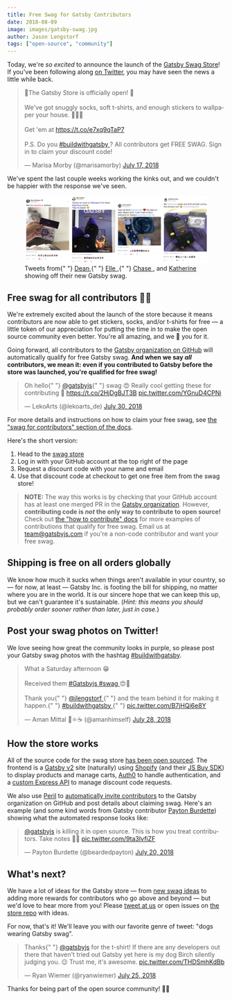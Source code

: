 ```yaml
---
title: Free Swag for Gatsby Contributors
date: 2018-08-09
image: images/gatsby-swag.jpg
author: Jason Lengstorf
tags: ["open-source", "community"]
---
```


Today, we're _so excited_ to announce the launch of the [Gatsby Swag Store][store]! If you've been following along [on Twitter][twitter], you may have seen the news a little while back.

<blockquote class="twitter-tweet" data-lang="en">
  <p lang="en" dir="ltr">
    🎉The Gatsby Store is officially open! 🎉
    <br />
    <br />
    We've got snuggly socks, soft t-shirts, and enough stickers to wallpaper your
    house. 🧦👕🏡
    <br />
    <br />
    Get 'em at <a href="https://t.co/e7xq9qTaP7">https://t.co/e7xq9qTaP7</a>
    <br />
    <br />
    P.S. Do you <a href="https://twitter.com/hashtag/buildwithgatsby?src=hash&amp;ref_src=twsrc%5Etfw">
      #buildwithgatsby
    </a>? All contributors get FREE SWAG. Sign in to claim your discount code!
  </p>
  &mdash; Marisa Morby (@marisamorby) <a href="https://twitter.com/marisamorby/status/1019256499799912449?ref_src=twsrc%5Etfw">July 17, 2018</a>
</blockquote>

We've spent the last couple weeks working the kinks out, and we couldn't be happier with the response we've seen.

<figure>
  <img
    alt="Gatsby swag posts on Twitter."
    src="./images/gatsby-swag-twitter.jpg"
  />
  <figcaption>
    Tweets from{" "}
    <a href="https://twitter.com/DeaNHtiD99/status/1023204484183416832">Dean</a>,{" "}
    <a href="https://twitter.com/ARebelBelle/status/1020044426712735744">
      Elle
    </a>,{" "}
    <a href="https://twitter.com/chaseadamsio/status/1021896138503245824">
      Chase
    </a>
    , and <a href="https://twitter.com/kato_katherine/status/1021967765400211456">
      Katherine
    </a> showing off their new Gatsby swag.
  </figcaption>
</figure>

## Free swag for all contributors 💪💜

We're extremely excited about the launch of the store because it means contributors are now able to get stickers, socks, and/or t-shirts for free — a little token of our appreciation for putting the time in to make the open source community even better. You're all amazing, and we 💜 you for it.

Going forward, all contributors to the [Gatsby organization on GitHub][org] will automatically qualify for free Gatsby swag. **And when we say _all_ contributors, we mean it: even if you contributed to Gatsby before the store was launched, you're qualified for free swag!**

<blockquote class="twitter-tweet" data-lang="en">
  <p lang="en" dir="ltr">
    Oh hello{" "}
    <a href="https://twitter.com/gatsbyjs?ref_src=twsrc%5Etfw">@gatsbyjs</a>{" "}
    swag 😍 Really cool getting these for contributing 🎉
    <a href="https://t.co/2HjDgBJT3B">https://t.co/2HjDgBJT3B</a> <a href="https://t.co/YGnuD4CPNi">pic.twitter.com/YGnuD4CPNi</a>
  </p>
  &mdash; LekoArts (@lekoarts_de) <a href="https://twitter.com/lekoarts_de/status/1023823370620727296?ref_src=twsrc%5Etfw">July 30, 2018</a>
</blockquote>

For more details and instructions on how to claim your free swag, see [the "swag for contributors" section of the docs][swag].

Here's the short version:

1. Head to the [swag store][store]
2. Log in with your GitHub account at the top right of the page
3. Request a discount code with your name and email
4. Use that discount code at checkout to get one free item from the swag store!

> **NOTE:** The way this works is by checking that your GitHub account has at least one merged PR in the [Gatsby organization][org]. However, **contributing code is _not_ the only way to contribute to open source!** Check out [the "how to contribute" docs][contribute] for more examples of contributions that qualify for free swag. Email us at [team@gatsbyjs.com](mailto:team@gatsbyjs.com) if you're a non-code contributor and want your free swag.

## Shipping is free on all orders globally

We know how much it sucks when things aren't available in your country, so — for now, at least — Gatsby Inc. is footing the bill for shipping, no matter where you are in the world. It is our sincere hope that we can keep this up, but we can't guarantee it's sustainable. (_Hint: this means you should probably order sooner rather than later, just in case._)

## Post your swag photos on Twitter!

We love seeing how great the community looks in purple, so please post your Gatsby swag photos with the hashtag [#buildwithgatsby](https://twitter.com/search?q=%23buildwithgatsby).

<blockquote class="twitter-tweet" data-lang="en">
  <p lang="en" dir="ltr">
    What a Saturday afternoon 😁
    <br />
    <br />
    Received them <a href="https://twitter.com/hashtag/Gatsbyjs?src=hash&amp;ref_src=twsrc%5Etfw">
      #Gatsbyjs
    </a> <a href="https://twitter.com/hashtag/swag?src=hash&amp;ref_src=twsrc%5Etfw">
      #swag
    </a>😍🤩
    <br />
    <br />
    Thank you{" "}
    <a href="https://twitter.com/jlengstorf?ref_src=twsrc%5Etfw">
      @jlengstorf
    </a>{" "}
    and the team behind it for making it happen.{" "}
    <a href="https://twitter.com/hashtag/buildwithgatsby?src=hash&amp;ref_src=twsrc%5Etfw">
      #buildwithgatsby
    </a>{" "}
    <a href="https://t.co/B7jHQi6e8Y">pic.twitter.com/B7jHQi6e8Y</a>
  </p>
  &mdash; Aman Mittal 🖖⚛️☕ (@amanhimself) <a href="https://twitter.com/amanhimself/status/1023124667446509570?ref_src=twsrc%5Etfw">July 28, 2018</a>
</blockquote>

## How the store works

All of the source code for the swag store [has been open sourced][swag-source]. The frontend is a [Gatsby v2][v2] site (naturally) using [Shopify][shopify] (and their [JS Buy SDK][js-buy-sdk]) to display products and manage carts, [Auth0][auth0] to handle authentication, and a [custom Express API][swag-api] to manage discount code requests.

We also use [Peril][peril] to [automatically invite contributors][invite] to the Gatsby organization on GitHub and post details about claiming swag. Here's an example (and some kind words from Gatsby contributor [Payton Burdette](https://twitter.com/beardedpayton)) showing what the automated response looks like:

<blockquote class="twitter-tweet" data-lang="en">
  <p lang="en" dir="ltr">
    <a href="https://twitter.com/gatsbyjs?ref_src=twsrc%5Etfw">@gatsbyjs</a> is
    killing it in open source. This is how you treat contributors. Take notes
    📝😊 <a href="https://t.co/9ta3IvfiZF">pic.twitter.com/9ta3IvfiZF</a>
  </p>
  &mdash; Payton Burdette (@beardedpayton) <a href="https://twitter.com/beardedpayton/status/1020339698332512256?ref_src=twsrc%5Etfw">July 20, 2018</a>
</blockquote>

## What's next?

We have a lot of ideas for the Gatsby store — from [new swag ideas](https://github.com/gatsbyjs/store.gatsbyjs.org/issues?q=is%3Aissue+is%3Aopen+label%3A%22Swag+Ideas%22+sort%3Aupdated-desc) to adding more rewards for contributors who go above and beyond — but we'd love to hear more from you! Please [tweet at us][twitter] or open issues on [the store repo][swag-source] with ideas.

For now, that's it! We'll leave you with our favorite genre of tweet: "dogs wearing Gatsby swag".

<blockquote class="twitter-tweet" data-lang="en">
  <p lang="en" dir="ltr">
    Thanks{" "}
    <a href="https://twitter.com/gatsbyjs?ref_src=twsrc%5Etfw">@gatsbyjs</a> for
    the t-shirt! If there are any developers out there that haven't tried out
    Gatsby yet here is my dog Birch silently judging you. 😉 Trust me, it's
    awesome. <a href="https://t.co/THDSmhKdBb">pic.twitter.com/THDSmhKdBb</a>
  </p>
  &mdash; Ryan Wiemer (@ryanwiemer) <a href="https://twitter.com/ryanwiemer/status/1022267081998266368?ref_src=twsrc%5Etfw">July 25, 2018</a>
</blockquote>

Thanks for being part of the open source community! 💪💜

[twitter]: https://twitter.com/gatsbyjs

[org]: https://github.com/gatsbyjs

[store]: https://store.gatsbyjs.org/

[swag]: /contributing/contributor-swag/

[swag-source]: https://github.com/gatsbyjs/store.gatsbyjs.org

[swag-api]: https://github.com/gatsbyjs/api.gatsbyjs.org

[v2]: /blog/2018-06-16-announcing-gatsby-v2-beta-launch/

[shopify]: https://www.shopify.com/

[js-buy-sdk]: https://shopify.github.io/js-buy-sdk/

[auth0]: https://auth0.com/

[invite]: https://github.com/gatsbyjs/peril-gatsbyjs/blob/master/rules/invite-collaborator.ts

[peril]: https://github.com/danger/peril

[contribute]: /contributing/how-to-contribute/
